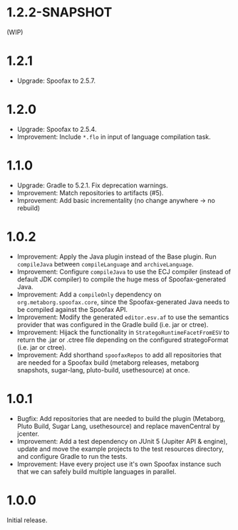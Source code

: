 # 1.2.2-SNAPSHOT

(WIP)

# 1.2.1

* Upgrade: Spoofax to 2.5.7.

# 1.2.0

* Upgrade: Spoofax to 2.5.4.
* Improvement: Include `*.flo` in input of language compilation task.

# 1.1.0

* Upgrade: Gradle to 5.2.1. Fix deprecation warnings.
* Improvement: Match repositories to artifacts (#5).
* Improvement: Add basic incrementality (no change anywhere -> no rebuild)

# 1.0.2

* Improvement: Apply the Java plugin instead of the Base plugin. Run `compileJava` between `compileLanguage` and `archiveLanguage`.
* Improvement: Configure `compileJava` to use the ECJ compiler (instead of default JDK compiler) to compile the huge mess of Spoofax-generated Java.
* Improvement: Add a `compileOnly` dependency on `org.metaborg.spoofax.core`, since the Spoofax-generated Java needs to be compiled against the Spoofax API.
* Improvement: Modify the generated `editor.esv.af` to use the semantics provider that was configured in the Gradle build (i.e. jar or ctree).
* Improvement: Hijack the functionality in `StrategoRuntimeFacetFromESV` to return the .jar or .ctree file depending on the configured strategoFormat (i.e. jar or ctree).
* Improvement: Add shorthand `spoofaxRepos` to add all repositories that are needed for a Spoofax build (metaborg releases, metaborg snapshots, sugar-lang, pluto-build, usethesource) at once.

# 1.0.1

* Bugfix: Add repositories that are needed to build the plugin (Metaborg, Pluto Build, Sugar Lang, usethesource) and replace mavenCentral by jcenter.
* Improvement: Add a test dependency on JUnit 5 (Jupiter API & engine), update and move the example projects to the test resources directory, and configure Gradle to run the tests.
* Improvement: Have every project use it's own Spoofax instance such that we can safely build multiple languages in parallel.

# 1.0.0

Initial release.
